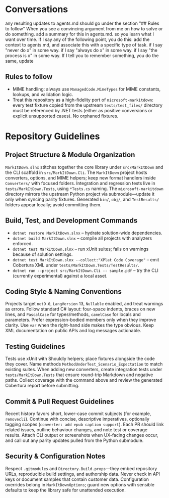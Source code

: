 # Conversations
any resulting updates to agents.md should go under the section "## Rules to follow"
When you see a convincing argument from me on how to solve or do something. add a summary for this in agents.md. so you learn what I want over time.
If I say any of the following point, you do this: add the context to agents.md, and associate this with a specific type of task.
if I say "never do x" in some way.
if I say "always do x" in some way.
if I say "the process is x" in some way.
If I tell you to remember something, you do the same, update


## Rules to follow
- MIME handling: always use `ManagedCode.MimeTypes` for MIME constants, lookups, and validation logic.
- Treat this repository as a high-fidelity port of `microsoft-markitdown`: every test fixture copied from the upstream `tests/test_files/` directory must be referenced by .NET tests (either as positive conversions or explicit unsupported cases). No orphaned fixtures.

# Repository Guidelines

## Project Structure & Module Organization
`MarkItDown.slnx` stitches together the core library under `src/MarkItDown` and the CLI scaffold in `src/MarkItDown.Cli`. The `MarkItDown` project hosts converters, options, and MIME helpers; keep new format handlers inside `Converters/` with focused folders. Integration and regression tests live in `tests/MarkItDown.Tests`, using `*Tests.cs` naming. The `microsoft-markitdown` directory mirrors the upstream Python project via submodule—update it only when syncing parity fixtures. Generated `bin/`, `obj/`, and `TestResults/` folders appear locally; avoid committing them.

## Build, Test, and Development Commands
- `dotnet restore MarkItDown.slnx` – hydrate solution-wide dependencies.
- `dotnet build MarkItDown.slnx` – compile all projects with analyzers enforced.
- `dotnet test MarkItDown.slnx` – run xUnit suites; fails on warnings because of solution settings.
- `dotnet test MarkItDown.slnx --collect:"XPlat Code Coverage"` – emit Cobertura XML under `tests/MarkItDown.Tests/TestResults/`.
- `dotnet run --project src/MarkItDown.Cli -- sample.pdf` – try the CLI (currently experimental) against a local asset.

## Coding Style & Naming Conventions
Projects target `net9.0`, `LangVersion` 13, `Nullable` enabled, and treat warnings as errors. Follow standard C# layout: four-space indents, braces on new lines, and `PascalCase` for types/methods, `camelCase` for locals and parameters. Prefer expression-bodied members only when they improve clarity. Use `var` when the right-hand side makes the type obvious. Keep XML documentation on public APIs and log messages actionable.

## Testing Guidelines
Tests use xUnit with Shouldly helpers; place fixtures alongside the code they cover. Name methods `MethodUnderTest_Scenario_Expectation` to match existing suites. When adding new converters, create integration tests under `tests/MarkItDown.Tests` that ensure round-trip Markdown and negative paths. Collect coverage with the command above and review the generated Cobertura report before submitting.

## Commit & Pull Request Guidelines
Recent history favors short, lower-case commit subjects (for example, `removecli`). Continue with concise, descriptive imperatives, optionally tagging scopes (`converter: add epub caption support`). Each PR should link related issues, outline behaviour changes, and note test or coverage results. Attach CLI output or screenshots when UX-facing changes occur, and call out any parity updates pulled from the Python submodule.

## Security & Configuration Notes
Respect `.gitmodules` and `Directory.Build.props`—they embed repository URLs, reproducible build settings, and authorship data. Never check in API keys or document samples that contain customer data. Configuration overrides belong in `MarkItDownOptions`; guard new options with sensible defaults to keep the library safe for unattended execution.
